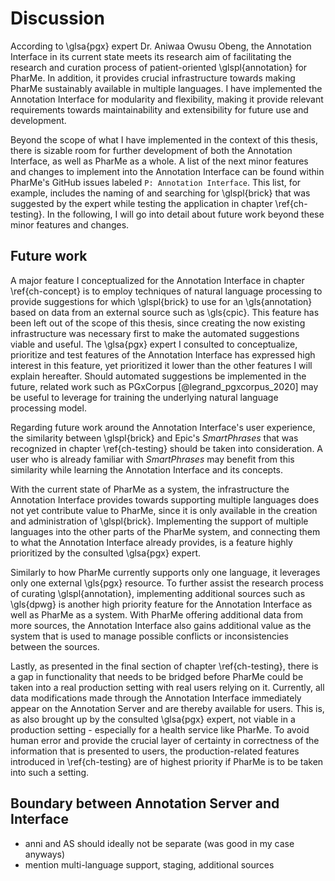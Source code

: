 # Discussion

According to \glsa{pgx} expert Dr. Aniwaa Owusu Obeng, the Annotation Interface
in its current state meets its research aim of facilitating the research and
curation process of patient-oriented \glspl{annotation} for PharMe. In addition,
it provides crucial infrastructure towards making PharMe sustainably available
in multiple languages. I have implemented the Annotation Interface for
modularity and flexibility, making it provide relevant requirements towards
maintainability and extensibility for future use and development.

Beyond the scope of what I have implemented in the context of this thesis, there
is sizable room for further development of both the Annotation Interface, as
well as PharMe as a whole. A list of the next minor features and changes to
implement into the Annotation Interface can be found within PharMe's GitHub
issues labeled `P: Annotation Interface`. This list, for example, includes the
naming of and searching for \glspl{brick} that was suggested by the expert while
testing the application in chapter \ref{ch-testing}. In the following, I will go
into detail about future work beyond these minor features and changes.

## Future work

A major feature I conceptualized for the Annotation Interface in chapter
\ref{ch-concept} is to employ techniques of natural language processing to
provide suggestions for which \glspl{brick} to use for an \gls{annotation} based
on data from an external source such as \gls{cpic}. This feature has been left
out of the scope of this thesis, since creating the now existing infrastructure
was necessary first to make the automated suggestions viable and useful. The
\glsa{pgx} expert I consulted to conceptualize, prioritize and test features of
the Annotation Interface has expressed high interest in this feature, yet
prioritized it lower than the other features I will explain hereafter. Should
automated suggestions be implemented in the future, related work such as
PGxCorpus [@legrand_pgxcorpus_2020] may be useful to leverage for training the
underlying natural language processing model.

Regarding future work around the Annotation Interface's user experience, the
similarity between \glspl{brick} and Epic's *SmartPhrases* that was recognized
in chapter \ref{ch-testing} should be taken into consideration. A user who is
already familiar with *SmartPhrases* may benefit from this similarity while
learning the Annotation Interface and its concepts.

With the current state of PharMe as a system, the infrastructure the Annotation
Interface provides towards supporting multiple languages does not yet contribute
value to PharMe, since it is only available in the creation and administration
of \glspl{brick}. Implementing the support of multiple languages into the other
parts of the PharMe system, and connecting them to what the Annotation Interface
already provides, is a feature highly prioritized by the consulted \glsa{pgx}
expert.

Similarly to how PharMe currently supports only one language, it leverages only
one external \gls{pgx} resource. To further assist the research process of
curating \glspl{annotation}, implementing additional sources such as \gls{dpwg}
is another high priority feature for the Annotation Interface as well as PharMe
as a system. With PharMe offering additional data from more sources, the
Annotation Interface also gains additional value as the system that is used to
manage possible conflicts or inconsistencies between the sources.

Lastly, as presented in the final section of chapter \ref{ch-testing}, there is
a gap in functionality that needs to be bridged before PharMe could be taken
into a real production setting with real users relying on it. Currently, all
data modifications made through the Annotation Interface immediately appear on
the Annotation Server and are thereby available for users. This is, as also
brought up by the consulted \glsa{pgx} expert, not viable in a production
setting - especially for a health service like PharMe. To avoid human error and
provide the crucial layer of certainty in correctness of the information that is
presented to users, the production-related features introduced in
\ref{ch-testing} are of highest priority if PharMe is to be taken into such a
setting.

## Boundary between Annotation Server and Interface

- anni and AS should ideally not be separate (was good in my case anyways)
- mention multi-language support, staging, additional sources
